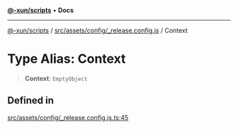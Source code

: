 [**@-xun/scripts**](../../../../../README.md) • **Docs**

***

[@-xun/scripts](../../../../../README.md) / [src/assets/config/\_release.config.js](../README.md) / Context

# Type Alias: Context

> **Context**: `EmptyObject`

## Defined in

[src/assets/config/\_release.config.js.ts:45](https://github.com/Xunnamius/xscripts/blob/0bf89cad7426062a1d0f1ed6b9e69c1e60c734aa/src/assets/config/_release.config.js.ts#L45)
